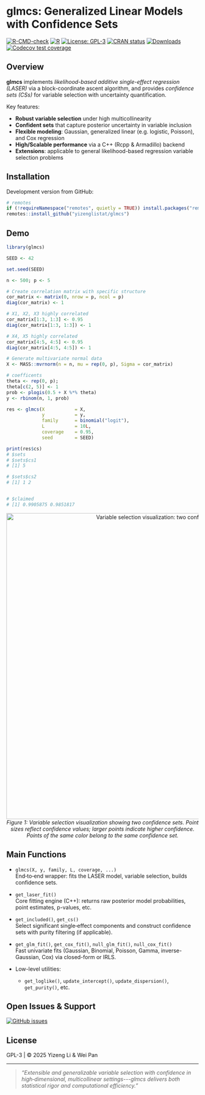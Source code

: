 # glmcs: Generalized Linear Models with Confidence   Sets

<!-- [![GitHub stars](https://img.shields.io/github/stars/yizenglistat/glmcs.svg)](https://github.com/yizenglistat/glmcs/stargazers)
[![GitHub forks](https://img.shields.io/github/forks/yizenglistat/glmcs.svg)](https://github.com/yizenglistat/glmcs/network)
 -->
[![R-CMD-check](https://github.com/yizenglistat/glmcs/actions/workflows/R-CMD-check.yaml/badge.svg)](https://github.com/yizenglistat/glmcs/actions/workflows/R-CMD-check.yaml)
[![R](https://img.shields.io/badge/R-%3E%3D%203.5.0-blue.svg)](https://www.r-project.org/)
[![License: GPL-3](https://img.shields.io/badge/License-GPLv3-blue.svg)](https://www.gnu.org/licenses/gpl-3.0.en.html)
[![CRAN status](https://www.r-pkg.org/badges/version/glmcs)](https://CRAN.R-project.org/package=glmcs)
[![Downloads](https://cranlogs.r-pkg.org/badges/glmcs)](https://cran.r-project.org/package=glmcs)
[![Codecov test coverage](https://codecov.io/gh/yizenglistat/glmcs/graph/badge.svg)](https://app.codecov.io/gh/yizenglistat/glmcs)


## Overview

**glmcs** implements *likelihood-based additive single-effect regression (LASER)* via a block-coordinate ascent algorithm, and provides *confidence sets (CSs)* for variable selection with uncertainty quantification.  

Key features:
- **Robust variable selection** under high multicollinearity  
- **Confident sets** that capture posterior uncertainty in variable inclusion  
- **Flexible modeling**: Gaussian, generalized linear (e.g. logistic, Poisson), and Cox regression  
- **High/Scalable performance** via a C++ (Rcpp & Armadillo) backend  
- **Extensions**: applicable to general likelihood-based regression variable selection problems

## Installation

Development version from GitHub:

```r
# remotes
if (!requireNamespace("remotes", quietly = TRUE)) install.packages("remotes")
remotes::install_github("yizenglistat/glmcs")
```

## Demo

```r
library(glmcs)

SEED <- 42

set.seed(SEED)

n <- 500; p <- 5

# Create correlation matrix with specific structure
cor_matrix <- matrix(0, nrow = p, ncol = p)
diag(cor_matrix) <- 1

# X1, X2, X3 highly correlated
cor_matrix[1:3, 1:3] <- 0.95
diag(cor_matrix[1:3, 1:3]) <- 1

# X4, X5 highly correlated
cor_matrix[4:5, 4:5] <- 0.95
diag(cor_matrix[4:5, 4:5]) <- 1

# Generate multivariate normal data
X <- MASS::mvrnorm(n = n, mu = rep(0, p), Sigma = cor_matrix)

# coefficents
theta <- rep(0, p); 
theta[c(2, 5)] <- 1
prob <- plogis(0.5 + X %*% theta)
y <- rbinom(n, 1, prob)

res <- glmcs(X           = X, 
             y           = y,
             family      = binomial("logit"),
             L           = 10L,
             coverage    = 0.95,
             seed        = SEED)

print(res$cs)
# $sets
# $sets$cs1
# [1] 5

# $sets$cs2
# [1] 1 2


# $claimed
# [1] 0.9905875 0.9851817
```

<p align="center">
  <img src="https://github.com/user-attachments/assets/f9f587bb-abad-4bdb-9572-7f557a5dfdef" alt="Variable selection visualization: two confidence sets" width="800"/>
  <br>
  <em>Figure 1: Variable selection visualization showing two confidence sets. Point sizes reflect confidence values; larger points indicate higher confidence. Points of the same color belong to the same confidence set.</em>
</p>


## Main Functions

- `glmcs(X, y, family, L, coverage, ...)`  
  End‐to‐end wrapper: fits the LASER model, variable selection, builds confidence sets.

- `get_laser_fit()`  
  Core fitting engine (C++): returns raw posterior model probabilities, point estimates, p-values, etc.

- `get_included()`, `get_cs()`  
  Select significant single‐effect components and construct confidence sets with purity filtering (if applicable).

- `get_glm_fit()`, `get_cox_fit()`, `null_glm_fit()`, `null_cox_fit()`  
  Fast univariate fits (Gaussian, Binomial, Poisson, Gamma, inverse-Gaussian, Cox) via closed-form or IRLS.

- Low-level utilities:  
  - `get_loglike()`, `update_intercept()`, `update_dispersion()`, `get_purity()`, etc.

## Open Issues & Support

[![GitHub issues](https://img.shields.io/github/issues-raw/yizenglistat/glmcs.svg)](https://github.com/yizenglistat/glmcs/issues)

## License

GPL-3 | © 2025 Yizeng Li & Wei Pan

---

> _“Extensible and generalizable variable selection with confidence in high‐dimensional, multicollinear settings---glmcs delivers both statistical rigor and computational efficiency.”_  